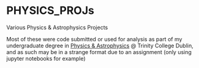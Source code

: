 # PHYSICS_PROJs
Various Physics &amp; Astrophysics Projects 

Most of these were code submitted or used for analysis as part of my undergraduate degree in [Physics & Astrophysics](https://www.tcd.ie/courses/undergraduate/courses/physics-and-astrophysics-physical-sciences/) @ Trinity College Dublin, and as such may be in a strange format due to an assignment (only using jupyter notebooks for example)
